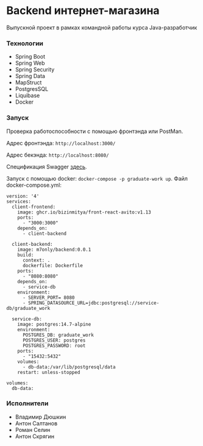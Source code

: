 # Backend интернет-магазина

Выпускной проект в рамках командной работы курса Java-разработчик

### Технологии

* Spring Boot
* Spring Web
* Spring Security
* Spring Data
* MapStruct
* PostgresSQL
* Liquibase
* Docker

### Запуск

Проверка работоспособности с помощью фронтэнда или PostMan.

Адрес фронтэнда: `http://localhost:3000/`

Адрес бекэнда: `http://localhost:8080/`

Спецификация Swagger [здесь](https://github.com/BizinMitya/front-react-avito/blob/v1.13/openapi.yaml).

Запуск с помощью docker: `docker-compose -p graduate-work up`. Файл docker-compose.yml:

```
version: '4'
services:
  client-frontend:
    image: ghcr.io/bizinmitya/front-react-avito:v1.13
    ports:
      - "3000:3000"
    depends_on:
      - client-backend

  client-backend:
    image: m7only/backend:0.0.1
    build:
      context: .
      dockerfile: Dockerfile
    ports:
      - "8080:8080"
    depends_on:
      - service-db
    environment:
      - SERVER_PORT= 8080
      - SPRING_DATASOURCE_URL=jdbc:postgresql://service-db/graduate_work

  service-db:
    image: postgres:14.7-alpine
    environment:
      POSTGRES_DB: graduate_work
      POSTGRES_USER: postgres
      POSTGRES_PASSWORD: root
    ports:
      - "15432:5432"
    volumes:
      - db-data:/var/lib/postgresql/data
    restart: unless-stopped

volumes:
  db-data:
```

### Исполнители

* Владимир Дюшкин
* Антон Салтанов
* Роман Селин
* Антон Скрягин

